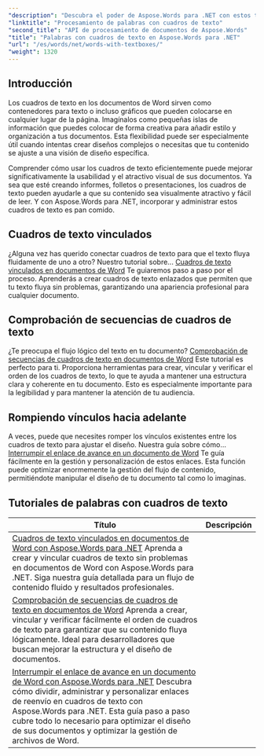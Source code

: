 ```yaml
---
"description": "Descubra el poder de Aspose.Words para .NET con estos tutoriales detallados sobre cómo trabajar con cuadros de texto y mejorar el diseño y la funcionalidad de los documentos."
"linktitle": "Procesamiento de palabras con cuadros de texto"
"second_title": "API de procesamiento de documentos de Aspose.Words"
"title": "Palabras con cuadros de texto en Aspose.Words para .NET"
"url": "/es/words/net/words-with-textboxes/"
"weight": 1320
---
```


## Introducción

Los cuadros de texto en los documentos de Word sirven como contenedores para texto o incluso gráficos que pueden colocarse en cualquier lugar de la página. Imagínalos como pequeñas islas de información que puedes colocar de forma creativa para añadir estilo y organización a tus documentos. Esta flexibilidad puede ser especialmente útil cuando intentas crear diseños complejos o necesitas que tu contenido se ajuste a una visión de diseño específica.

Comprender cómo usar los cuadros de texto eficientemente puede mejorar significativamente la usabilidad y el atractivo visual de sus documentos. Ya sea que esté creando informes, folletos o presentaciones, los cuadros de texto pueden ayudarle a que su contenido sea visualmente atractivo y fácil de leer. Y con Aspose.Words para .NET, incorporar y administrar estos cuadros de texto es pan comido.

## Cuadros de texto vinculados

¿Alguna vez has querido conectar cuadros de texto para que el texto fluya fluidamente de uno a otro? Nuestro tutorial sobre... [Cuadros de texto vinculados en documentos de Word](./linked-text-boxes/) Te guiaremos paso a paso por el proceso. Aprenderás a crear cuadros de texto enlazados que permiten que tu texto fluya sin problemas, garantizando una apariencia profesional para cualquier documento.

## Comprobación de secuencias de cuadros de texto

¿Te preocupa el flujo lógico del texto en tu documento? [Comprobación de secuencias de cuadros de texto en documentos de Word](./textbox-sequences-check/) Este tutorial es perfecto para ti. Proporciona herramientas para crear, vincular y verificar el orden de los cuadros de texto, lo que te ayuda a mantener una estructura clara y coherente en tu documento. Esto es especialmente importante para la legibilidad y para mantener la atención de tu audiencia.

## Rompiendo vínculos hacia adelante

A veces, puede que necesites romper los vínculos existentes entre los cuadros de texto para ajustar el diseño. Nuestra guía sobre cómo... [Interrumpir el enlace de avance en un documento de Word](./break-forward-link/) Te guía fácilmente en la gestión y personalización de estos enlaces. Esta función puede optimizar enormemente la gestión del flujo de contenido, permitiéndote manipular el diseño de tu documento tal como lo imaginas.

## Tutoriales de palabras con cuadros de texto
| Título | Descripción |
| --- | --- |
| [Cuadros de texto vinculados en documentos de Word con Aspose.Words para .NET](./linked-text-boxes/) Aprenda a crear y vincular cuadros de texto sin problemas en documentos de Word con Aspose.Words para .NET. Siga nuestra guía detallada para un flujo de contenido fluido y resultados profesionales.
| [Comprobación de secuencias de cuadros de texto en documentos de Word](./textbox-sequences-check/) Aprenda a crear, vincular y verificar fácilmente el orden de cuadros de texto para garantizar que su contenido fluya lógicamente. Ideal para desarrolladores que buscan mejorar la estructura y el diseño de documentos.
| [Interrumpir el enlace de avance en un documento de Word con Aspose.Words para .NET](./break-forward-link/) Descubra cómo dividir, administrar y personalizar enlaces de reenvío en cuadros de texto con Aspose.Words para .NET. Esta guía paso a paso cubre todo lo necesario para optimizar el diseño de sus documentos y optimizar la gestión de archivos de Word.